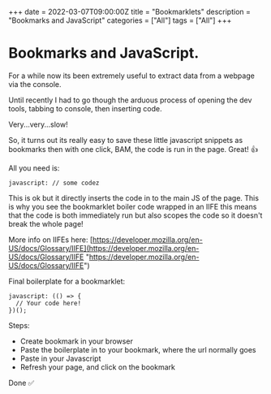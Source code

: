+++
date = 2022-03-07T09:00:00Z
title = "Bookmarklets"
description = "Bookmarks and JavaScript"
categories = ["All"]
tags = ["All"]
+++

# Bookmarks and JavaScript.

For a while now its been extremely useful to extract data from a webpage via the console.

Until recently I had to go though the arduous process of opening the dev tools, tabbing to console, then inserting code.

Very...very...slow!

So, it turns out its really easy to save these little javascript snippets as bookmarks then with one click, BAM, the code is run in the page. Great! 👍

All you need is:

    javascript: // some codez

This is ok but it directly inserts the code in to the main JS of the page. This is why you see the bookmarklet boiler code wrapped in an IIFE this means that the code is both immediately run but also scopes the code so it doesn't break the whole page!

More info on IIFEs here: [https://developer.mozilla.org/en-US/docs/Glossary/IIFE](https://developer.mozilla.org/en-US/docs/Glossary/IIFE "https://developer.mozilla.org/en-US/docs/Glossary/IIFE")

Final boilerplate for a bookmarklet:

    javascript: (() => {
      // Your code here!
    })();

Steps:

- Create bookmark in your browser
- Paste the boilerplate in to your bookmark, where the url normally goes
- Paste in your Javascript
- Refresh your page, and click on the bookmark

Done ✅
